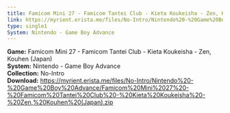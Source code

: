 ```yaml
---
title: Famicom Mini 27 - Famicom Tantei Club - Kieta Koukeisha - Zen, Kouhen (Japan)
link: https://myrient.erista.me/files/No-Intro/Nintendo%20-%20Game%20Boy%20Advance/Famicom%20Mini%2027%20-%20Famicom%20Tantei%20Club%20-%20Kieta%20Koukeisha%20-%20Zen,%20Kouhen%20(Japan).zip
type: single1
System: Nintendo - Game Boy Advance
---
```

<b>Game:</b> Famicom Mini 27 - Famicom Tantei Club - Kieta Koukeisha - Zen, Kouhen (Japan)<br>
<b>System:</b> Nintendo - Game Boy Advance<br>
<b>Collection:</b> No-Intro<br>
<b>Download:</b> https://myrient.erista.me/files/No-Intro/Nintendo%20-%20Game%20Boy%20Advance/Famicom%20Mini%2027%20-%20Famicom%20Tantei%20Club%20-%20Kieta%20Koukeisha%20-%20Zen,%20Kouhen%20(Japan).zip